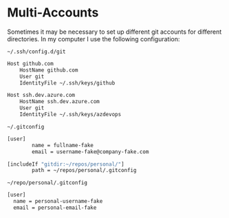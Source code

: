# Multi-Accounts
Sometimes it may be necessary to set up different git accounts for different directories.
In my computer I use the following configuration:

`~/.ssh/config.d/git`
```sh 
Host github.com
    HostName github.com
    User git
    IdentityFile ~/.ssh/keys/github

Host ssh.dev.azure.com
    HostName ssh.dev.azure.com
    User git
    IdentityFile ~/.ssh/keys/azdevops    
```

`~/.gitconfig`
```sh
[user]
        name = fullname-fake
        email = username-fake@company-fake.com

[includeIf "gitdir:~/repos/personal/"]
        path = ~/repos/personal/.gitconfig
```

`~/repo/personal/.gitconfig`
```sh
[user]
  name = personal-username-fake
  email = personal-email-fake
```